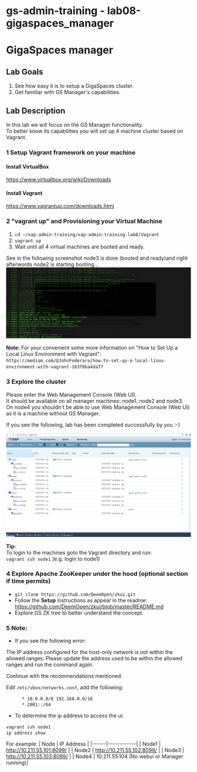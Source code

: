 # gs-admin-training - lab08-gigaspaces_manager

# GigaSpaces manager 

## Lab Goals

1. See how easy it is to setup a GigaSpaces cluster.
2. Get familiar with GS Manager's capabilities.

## Lab Description
In this lab we will focus on the GS Manager functionality.  
To better know its capabilities you will set up 4 machine cluster based on Vagrant.

### 1 Setup Vagrant framework on your machine

#### Install VirtualBox

https://www.virtualbox.org/wiki/Downloads

#### Install Vagrant

https://www.vagrantup.com/downloads.html

### 2 "vagrant up" and Provisioning your Virtual Machine

1. `cd ~/xap-admin-training/xap-admin-training-lab8/Vagrant`
2. `vagrant up`
3. Wait until all 4 virtual machines are booted and ready.

See in the following screenshot node3 is done (booted and ready)and right afterwords node2 is starting booting...  
![Screenshot](./Pictures/Picture1.png)

**Note:** For your convenient some more information on "How to Set Up a Local Linux Environment with Vagrant":  
`https://medium.com/@JohnFoderaro/how-to-set-up-a-local-linux-environment-with-vagrant-163f0ba4da77`


### 3 Explore the cluster

Please enter the Web Management Console (Web UI).  
It should be available on all manager machines: node1, node2 and node3.  
On node4 you shouldn't be able to use Web Management Console (Web UI) as it is a machine without GS Manager.

If you see the following, lab has been completed successfully by you :-)

![Screenshot](./Pictures/Picture2.png)

**Tip:**  
To login to the machines goto the Vagrant directory and run:<br>
    `vagrant ssh node1` (e.g. login to node1)

### 4 Explore Apache ZooKeeper under the hood (optional section if time permits)

 * `git clone https://github.com/DeemOpen/zkui.git`
 * Follow the **Setup** instructions as appear in the readme:  
   https://github.com/DeemOpen/zkui/blob/master/README.md
 * Explore GS ZK tree to better understand the concept.

### 5 Note:

 * If you see the following error:

The IP address configured for the host-only network is not within the
allowed ranges. Please update the address used to be within the allowed
ranges and run the command again.

Continue with the recommendations mentioned.

Edit `/etc/vbox/networks.conf`, add the following:
```
      * 10.0.0.0/8 192.168.0.0/16
      * 2001::/64
```
 * To determine the ip address to access the ui:
```
vagrant ssh node1
ip address show
```
For example:
| Node | IP Address |
|------|------------|
| Node1 | http://10.211.55.101:8099/ |
| Node2 | http://10.211.55.102:8099/ |
| Node3 | http://10.211.55.103:8099/ |
| Node4 | 10.211.55.104 (No webui or Manager running)|     
